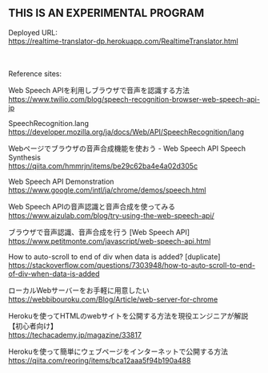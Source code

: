 ## THIS IS AN EXPERIMENTAL PROGRAM

Deployed URL:<br/>
https://realtime-translator-dp.herokuapp.com/RealtimeTranslator.html

<br/><br/>
Reference sites:

Web Speech APIを利用しブラウザで音声を認識する方法<br/>
https://www.twilio.com/blog/speech-recognition-browser-web-speech-api-jp

SpeechRecognition.lang<br/>
https://developer.mozilla.org/ja/docs/Web/API/SpeechRecognition/lang

Webページでブラウザの音声合成機能を使おう - Web Speech API Speech Synthesis<br/>
https://qiita.com/hmmrjn/items/be29c62ba4e4a02d305c

Web Speech API Demonstration<br/>
https://www.google.com/intl/ja/chrome/demos/speech.html

Web Speech APIの音声認識と音声合成を使ってみる<br/>
https://www.aizulab.com/blog/try-using-the-web-speech-api/

ブラウザで音声認識、音声合成を行う [Web Speech API]<br/>
https://www.petitmonte.com/javascript/web-speech-api.html

How to auto-scroll to end of div when data is added? [duplicate]<br/>
https://stackoverflow.com/questions/7303948/how-to-auto-scroll-to-end-of-div-when-data-is-added

ローカルWebサーバーをお手軽に用意したい<br/>
https://webbibouroku.com/Blog/Article/web-server-for-chrome

Herokuを使ってHTMLのwebサイトを公開する方法を現役エンジニアが解説【初心者向け】<br/>
https://techacademy.jp/magazine/33817

Herokuを使って簡単にウェブページをインターネットで公開する方法<br/>
https://qiita.com/reoring/items/bca12aaa5f94b190a488
